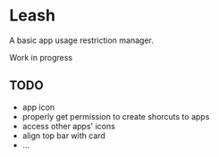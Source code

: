 # Leash
A basic app usage restriction manager.

Work in progress

## TODO
- app icon
- properly get permission to create shorcuts to apps
- access other apps' icons
- align top bar with card
- ...
